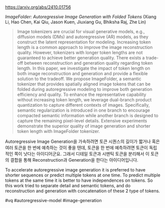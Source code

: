 https://arxiv.org/abs/2410.01756

*ImageFolder: Autoregressive Image Generation with Folded Tokens* (Xiang Li, Hao Chen, Kai Qiu, Jason Kuen, Jiuxiang Gu, Bhiksha Raj, Zhe Lin)

> Image tokenizers are crucial for visual generative models, e.g., diffusion models (DMs) and autoregressive (AR) models, as they construct the latent representation for modeling. Increasing token length is a common approach to improve the image reconstruction quality. However, tokenizers with longer token lengths are not guaranteed to achieve better generation quality. There exists a trade-off between reconstruction and generation quality regarding token length. In this paper, we investigate the impact of token length on both image reconstruction and generation and provide a flexible solution to the tradeoff. We propose ImageFolder, a semantic tokenizer that provides spatially aligned image tokens that can be folded during autoregressive modeling to improve both generation efficiency and quality. To enhance the representative capability without increasing token length, we leverage dual-branch product quantization to capture different contexts of images. Specifically, semantic regularization is introduced in one branch to encourage compacted semantic information while another branch is designed to capture the remaining pixel-level details. Extensive experiments demonstrate the superior quality of image generation and shorter token length with ImageFolder tokenizer.

Autoregressive Image Generation을 가속하려면 토큰 시퀀스의 길이가 짧거나 혹은 여러 토큰을 한 번에 예측하는 것이 좋을 텐데, 토큰을 한 번에 예측하려면 토큰이 독립적인 쪽이 낫다는 아이디어군요. 그래서 디테일 토큰과 시맨틱 토큰을 분리해서 이 토큰의 결합을 통해 Reconstruction과 Generation을 한다는 아이디어입니다.

<english>
To accelerate autoregressive image generation it is preferred to have shorter sequences or predict multiple tokens at one time. To predict multiple tokens at the same time it is better to have independences on tokens. So this work tried to separate detail and semantic tokens, and do reconstruction and generation with concatenation of these 2 type of tokens.
</english>

#vq #autoregressive-model #image-generation 